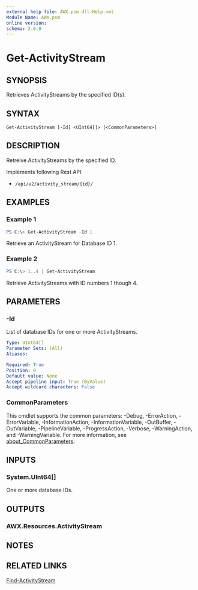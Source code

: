 ```yaml
---
external help file: AWX.psm.dll-Help.xml
Module Name: AWX.psm
online version:
schema: 2.0.0
---
```


# Get-ActivityStream

## SYNOPSIS
Retrieves ActivityStreams by the specified ID(s).

## SYNTAX

```
Get-ActivityStream [-Id] <UInt64[]> [<CommonParameters>]
```

## DESCRIPTION
Retreive ActivityStreams by the specified ID.

Implements following Rest API:  
- `/api/v2/activity_stream/{id}/`  

## EXAMPLES

### Example 1
```powershell
PS C:\> Get-ActivityStream -Id 1
```

Retrieve an ActivityStream for Database ID 1.

### Example 2
```powershell
PS C:\> 1..4 | Get-ActivityStream
```

Retrieve ActivityStreams with ID numbers 1 though 4.

## PARAMETERS

### -Id
List of database IDs for one or more ActivityStreams.

```yaml
Type: UInt64[]
Parameter Sets: (All)
Aliases:

Required: True
Position: 0
Default value: None
Accept pipeline input: True (ByValue)
Accept wildcard characters: False
```

### CommonParameters
This cmdlet supports the common parameters: -Debug, -ErrorAction, -ErrorVariable, -InformationAction, -InformationVariable, -OutBuffer, -OutVariable, -PipelineVariable, -ProgressAction, -Verbose, -WarningAction, and -WarningVariable. For more information, see [about_CommonParameters](http://go.microsoft.com/fwlink/?LinkID=113216).

## INPUTS

### System.UInt64[]
One or more database IDs.

## OUTPUTS

### AWX.Resources.ActivityStream
## NOTES

## RELATED LINKS

[Find-ActivityStream](Find-ActivityStream.md)


